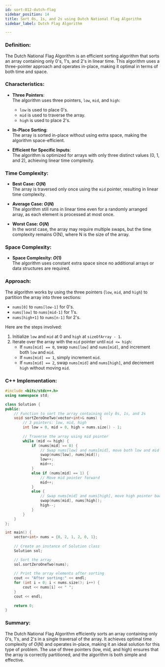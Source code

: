 ```yaml
---
id: sort-012-dutch-flag  
sidebar_position: 14  
title: Sort 0s, 1s, and 2s using Dutch National Flag Algorithm  
sidebar_label: Dutch Flag Algorithm  

---
```


### Definition:

The Dutch National Flag Algorithm is an efficient sorting algorithm that sorts an array containing only 0's, 1's, and 2's in linear time. This algorithm uses a three-pointer approach and operates in-place, making it optimal in terms of both time and space.

### Characteristics:

- **Three Pointers**:  
  The algorithm uses three pointers, `low`, `mid`, and `high`:  
  - `low` is used to place 0's.  
  - `mid` is used to traverse the array.  
  - `high` is used to place 2's.  

- **In-Place Sorting**:  
  The array is sorted in-place without using extra space, making the algorithm space-efficient.

- **Efficient for Specific Inputs**:  
  The algorithm is optimized for arrays with only three distinct values (0, 1, and 2), achieving linear time complexity.

### Time Complexity:

- **Best Case: $O(N)$**  
  The array is traversed only once using the `mid` pointer, resulting in linear time complexity.

- **Average Case: $O(N)$**  
  The algorithm still runs in linear time even for a randomly arranged array, as each element is processed at most once.

- **Worst Case: $O(N)$**  
  In the worst case, the array may require multiple swaps, but the time complexity remains O(N), where N is the size of the array.

### Space Complexity:

- **Space Complexity: $O(1)$**  
  The algorithm uses constant extra space since no additional arrays or data structures are required.

### Approach:

The algorithm works by using the three pointers (`low`, `mid`, and `high`) to partition the array into three sections:

- `nums[0]` to `nums[low-1]` for 0's.
- `nums[low]` to `nums[mid-1]` for 1's.
- `nums[high+1]` to `nums[n-1]` for 2's.

Here are the steps involved:

1. Initialize `low` and `mid` at 0 and `high` at `sizeOfArray - 1`.
2. Iterate over the array with the `mid` pointer until `mid <= high`:
   - If `nums[mid] == 0`, swap `nums[low]` and `nums[mid]`, and increment both `low` and `mid`.
   - If `nums[mid] == 1`, simply increment `mid`.
   - If `nums[mid] == 2`, swap `nums[mid]` and `nums[high]`, and decrement `high` without moving `mid`.

### C++ Implementation:

```cpp
#include <bits/stdc++.h>
using namespace std;

class Solution {
public:
    // Function to sort the array containing only 0s, 1s, and 2s
    void sortZeroOneTwo(vector<int>& nums) {
        // 3 pointers: low, mid, high
        int low = 0, mid = 0, high = nums.size() - 1;
        
        // Traverse the array using mid pointer
        while (mid <= high) {
            if (nums[mid] == 0) {
                // Swap nums[low] and nums[mid], move both low and mid forward
                swap(nums[low], nums[mid]);
                low++;
                mid++;
            } 
            else if (nums[mid] == 1) {
                // Move mid pointer forward
                mid++;
            } 
            else {
                // Swap nums[mid] and nums[high], move high pointer backward
                swap(nums[mid], nums[high]);
                high--;
            }
        }
    }
};

int main() {
    vector<int> nums = {0, 2, 1, 2, 0, 1};
    
    // Create an instance of Solution class
    Solution sol;

    // Sort the array
    sol.sortZeroOneTwo(nums);
    
    // Print the array elements after sorting
    cout << "After sorting:" << endl;
    for (int i = 0; i < nums.size(); i++) {
        cout << nums[i] << " ";
    }
    cout << endl;
    
    return 0;
}
```
### Summary:
The Dutch National Flag Algorithm efficiently sorts an array containing only 0's, 1's, and 2's in a single traversal of the array. It achieves optimal time complexity of $O(N)$ and operates in-place, making it an ideal solution for this type of problem. The use of three pointers (low, mid, and high) ensures that the array is correctly partitioned, and the algorithm is both simple and effective. 
